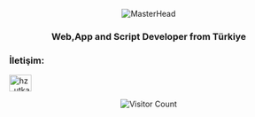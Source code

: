<p align="center">
  <img src="https://i.pinimg.com/736x/c7/3f/9e/c73f9e5fbc61e261f479fe6745399f7a.jpg" alt="MasterHead">
</p>
<h3 align="center">Web,App and Script Developer from Türkiye</h3>

<h3 align="left">İletişim:</h3>
<p align="left">
<a href="https://instagram.com/hz_utkan" target="blank"><img align="center" src="https://raw.githubusercontent.com/rahuldkjain/github-profile-readme-generator/master/src/images/icons/Social/telegram.svg" alt="hz_utkan" height="30" width="40" /></a>
</p>
<p align="center">
  <img src="https://moe-counter.glitch.me/get/@iScuids.theme=moebooru" alt="Visitor Count">
</p>

